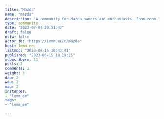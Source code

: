 ```yaml
---
title: "Mazda" 
name: "mazda"
description: "A community for Mazda owners and enthusiasts. Zoom-zoom."
type: community
date: "2023-07-04 20:51:43"
draft: false
nsfw: false
actor_id: "https://lemm.ee/c/mazda"
host: lemm.ee
lastmod: "2023-06-15 10:43:41"
published: "2023-06-15 10:19:25"
subscribers: 11
posts: 3
comments: 1
weight: 3
dau: 2
wau: 2
mau: 2
instances:
- "lemm_ee"
tags: 
- "lemm_ee"

---
```

